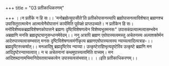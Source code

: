 +++
title = "03 प्रतीकाधिकरणम्"

+++
।।न प्रतीके न हि सः।। 'मनोब्रह्मेत्युपासीते'ति प्रतीकोपासनस्यापि ब्रह्मोपासनत्वाविशेषात् ब्रह्मणश्च उपासितुरात्मत्वेन आत्मत्वेनैवोपासनं कार्यमिति पूर्वपक्षे प्राप्तउच्यते। न प्रतीकेन हि सः। मनोविशेष्यकब्रह्मविशेषणकोपासने ब्रह्मणः दृष्टिविशेषणत्वेन विशेष्यभूतमनसः" उपासकंप्रत्यात्मत्वासम्भवेन अब्रह्मणि मनसि ब्रह्मदृष्ट्यानुसन्धानमेवेदम्।। ननु अत्रापि ब्रह्मण एवोपास्यत्वमस्तु अचेतनस्य अल्पशक्तेर्मन आदेरुपास्यत्वासम्भवात् मनसः दृष्टिविशेषणत्वमंगीकृत्य ब्रह्मणएवोपास्यत्वस्य न्याय्यत्वादित्यत्राह-।।ब्रह्मदृष्टिरुत्कर्षात्।। मनआदिषु ब्रह्मदृष्टिरेव न्याय्या। उत्कृष्टेराज्ञिभृत्यदृष्टेरिव उत्कृष्टे ब्रह्मणि मन आदिदृष्टेरन्याय्यत्वात्। न च अचेतनानां कथमुपास्यत्वमिति वाच्यम्। मन आदिशब्दानामभिमानिदेवतावाचकत्वेन उपास्यत्वसंभवात्।। ।।इति प्रतीकाधिकरणम्।।